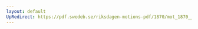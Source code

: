 ```yaml
---
layout: default
UpRedirect: https://pdf.swedeb.se/riksdagen-motions-pdf/1870/mot_1870__ak__00235/mot_1870__ak__00235_001.pdf
---
```

